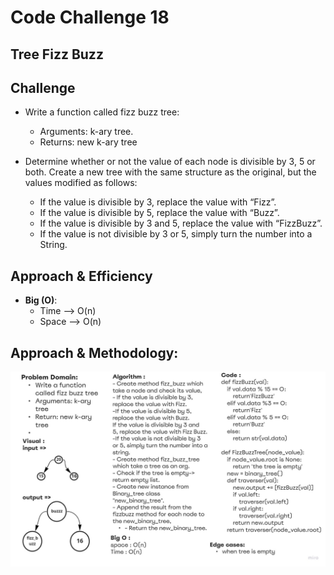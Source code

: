 # Code Challenge 18

## Tree Fizz Buzz

## Challenge

* Write a function called fizz buzz tree:
    * Arguments: k-ary tree.
    * Returns: new k-ary tree

* Determine whether or not the value of each node is divisible by 3, 5 or both. Create a new tree with the same structure as the original, but the values modified as follows:
    * If the value is divisible by 3, replace the value with “Fizz”.
    * If the value is divisible by 5, replace the value with “Buzz”.
    * If the value is divisible by 3 and 5, replace the value with “FizzBuzz”.
    * If the value is not divisible by 3 or 5, simply turn the number into a String.

## Approach & Efficiency
* **Big (O)**:
  - Time --> O(n)
  - Space --> O(n)

## Approach & Methodology:
<img src="Untitled (11).jpg">

